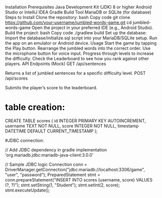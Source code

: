 Installation
Prerequisites
Java Development Kit (JDK) 8 or higher
Android Studio or IntelliJ IDEA
Gradle Build Tool
MariaDB or SQLite (for database)
Steps to Install
Clone the repository:
bash
Copy code
git clone https://github.com/your-username/jumbled-words-game.git
cd jumbled-words-game
Open the project in your preferred IDE (e.g., Android Studio).
Build the project:
bash
Copy code
./gradlew build
Set up the database:
Import the database/initialize.sql script into your MariaDB/SQLite setup.
Run the app on an emulator or Android device.
Usage
Start the game by tapping the Play button.
Rearrange the jumbled words into the correct order.
Use the microphone button for voice input.
Progress through levels to increase the difficulty.
Check the Leaderboard to see how you rank against other players.
API Endpoints (Mock)
GET /api/sentences

Returns a list of jumbled sentences for a specific difficulty level.
POST /api/scores

Submits the player’s score to the leaderboard.



# table creation:
CREATE TABLE scores (
    id INTEGER PRIMARY KEY AUTOINCREMENT,
    username TEXT NOT NULL,
    score INTEGER NOT NULL,
    timestamp DATETIME DEFAULT CURRENT_TIMESTAMP
);


#JDBC connection:

// Add JDBC dependency in gradle
implementation 'org.mariadb.jdbc:mariadb-java-client:3.0.0'

// Sample JDBC logic
Connection conn = DriverManager.getConnection("jdbc:mariadb://localhost:3306/game", "user", "password");
PreparedStatement stmt = conn.prepareStatement("INSERT INTO scores (username, score) VALUES (?, ?)");
stmt.setString(1, "Student");
stmt.setInt(2, score);
stmt.executeUpdate();
